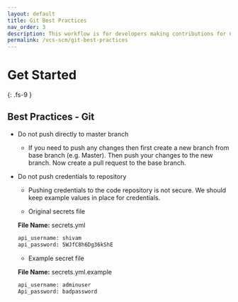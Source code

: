 ```yaml
---
layout: default
title: Git Best Practices
nav_order: 3
description: This workflow is for developers making contributions for CI/CD enabled repository
permalink: /vcs-scm/git-best-practices
---
```


# Get Started
{: .fs-9 }

## Best Practices - Git

- Do not push directly to master branch

  - If you need to push any changes then first create a new branch from base branch (e.g. Master). Then push your changes to the new branch. Now create a pull request to the base branch.

- Do not push credentials to repository

  - Pushing credentials to the code repository is not secure. We should keep example values in place for credentials.

  - Original secrets file

  **File Name:** secrets.yml

  ```bash
  api_username: shivam
  api_password: 5WJfC8h6Dg36kShE
  ```

  - Example secret file
  
  **File Name:** secrets.yml.example

  ```bash
  api_username: adminuser
  Api_password: badpassword
  ```
